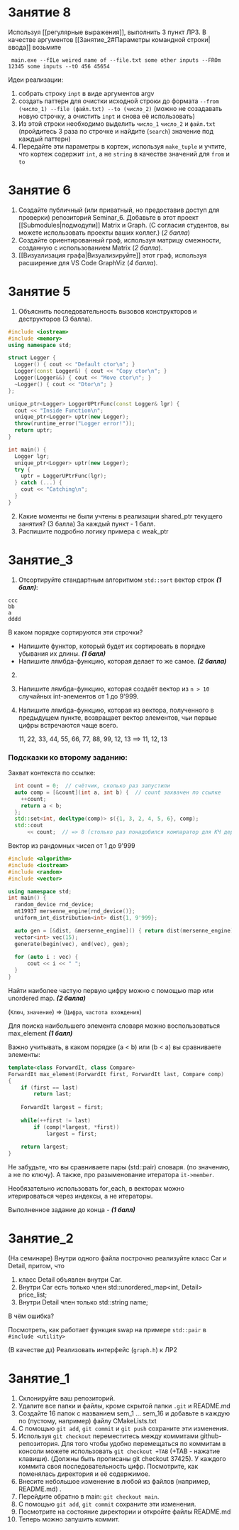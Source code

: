 # Занятие 8
Используя [[регулярные выражения]], выполнить 3 пункт ЛР3.
В качестве аргументов [[Занятие_2#Параметры командной строки|ввода]] возьмите
```
 main.exe --fILe weired name of --file.txt some other inputs --FROm 12345 some inputs --tO 456 45654
``` 
Идеи реализации:
1. собрать строку `inpt` в виде аргументов argv
2. создать паттерн для очистки исходной строки до формата
   `--from (число_1) --file (файл.txt) --to (число_2)`
   (можно не созадавать новую строчку, а очистить `inpt` и снова её использовать)
3. Из этой строки необходимо выделить `число_1` `число_2` и `файл.txt`  (пройдитесь 3 раза по строчке и найдите (`search`) значение под каждый паттерн)
4. Передайте эти параметры в кортеж, используя `make_tuple` и учтите, что кортеж содержит `int`, а не `string` в качестве значений для `from` и `to`
# Занятие 6
1. Создайте публичный (или приватный, но предоставив доступ для проверки) репозиторий Seminar_6.
   Добавьте в этот проект [[Submodules|подмодули]] Matrix и Graph. (С согласия студентов, вы можете использовать проекты ваших коллег.) (*2 балла*)
2. Создайте ориентированный граф, используя матрицу смежности, созданную с использованием Matrix (*2 балла*).
3. [[Визуализация графа|Визуализируйте]] этот граф, используя расширение для VS Code GraphViz (*4 балла*).
# Занятие 5


1. Объяснить последовательность вызовов конструкторов и деструкторов (3 балла).
```cpp
#include <iostream>
#include <memory>
using namespace std;

struct Logger {
  Logger() { cout << "Default ctor\n"; }
  Logger(const Logger&) { cout << "Copy ctor\n"; }
  Logger(Logger&&) { cout << "Move ctor\n"; }
  ~Logger() { cout << "Dtor\n"; }
};

unique_ptr<Logger> LoggerUPtrFunc(const Logger& lgr) {
  cout << "Inside Function\n";
  unique_ptr<Logger> uptr(new Logger);
  throw(runtime_error("Logger error!"));
  return uptr;
}

int main() {
  Logger lgr;
  unique_ptr<Logger> uptr(new Logger);
  try {
    uptr = LoggerUPtrFunc(lgr);
  } catch (...) {
    cout << "Catching\n";
  }
}

```
2. Какие моменты не были учтены в реализации shared_ptr текущего занятия? (3 балла)
   За каждый пункт - 1 балл.
3.  Распишите подробно логику примера с weak_ptr

# Занятие_3

1. Отсортируйте стандартным алгоритмом `std::sort` вектор строк ***(1 балл)***: 
```
ccc
bb
a
dddd
```
В каком порядке сортируются эти строчки?

- Напишите функтор, который будет их сортировать в порядке убывания их длины. ***(1 балл)***
-  Напишите лямбда-функцию, которая делает то же самое. ***(2 балла)***
2.

1. Напишите лямбда-функцию, которая создаёт вектор из `n > 10` случайных int-элементов от 1 до 9'999. 
	
2. Напишите лямбда-функцию, которая из вектора, полученного в предыдущем пункте, возвращает вектор элементов, чьи первые цифры встречаются чаще всего.
   
   11, 22, 33, 44, 55, 66, 77, 88, 99,  12,  13 ==> 11, 12, 13

### Подсказки ко второму заданию:
Захват контекста по ссылке:
```cpp
  int count = 0;  // счётчик, сколько раз запустили
  auto comp = [&count](int a, int b) {  // count захвачен по ссылке
    ++count;
    return a < b;
  };
  std::set<int, decltype(comp)> s({1, 3, 2, 4, 5, 6}, comp);
  std::cout
      << count;  // => 8 (столько раз понадобился компаратор для КЧ дерева)

```
Вектор из рандомных чисел от 1 до 9'999
```cpp
#include <algorithm>
#include <iostream>
#include <random>
#include <vector>

using namespace std;
int main() {
  random_device rnd_device;
  mt19937 mersenne_engine{rnd_device()};
  uniform_int_distribution<int> dist{1, 9'999};

  auto gen = [&dist, &mersenne_engine]() { return dist(mersenne_engine); };
  vector<int> vec(15);
  generate(begin(vec), end(vec), gen);
  
  for (auto i : vec) {
	  cout << i << " ";
  }
}
```
Найти наиболее частую первую цифру можно с помощью map или unordered map.
***(2 балла)***


(`Ключ`, `значение`) => (`Цифра`, `частота вхождения`)

Для поиска наибольшего элемента словаря можно воспользоваться max_element
***(1 балл)***


Важно учитывать, в каком порядке (a < b) или (b < a) вы сравниваете элементы:
```cpp
template<class ForwardIt, class Compare>
ForwardIt max_element(ForwardIt first, ForwardIt last, Compare comp)
{
    if (first == last)
        return last;
 
    ForwardIt largest = first;
 
    while(++first != last)
        if (comp(*largest, *first))
            largest = first;
 
    return largest;
}
```
Не забудьте, что вы сравниваете пары (std::pair) словаря.  (по значению, а не по ключу).  А также, про разыменование итератора `it->member`.

Необязательно использовать for_each, в векторах можно итерироваться через индексы, а не итераторы.


Выполненное задание до конца - ***(1 балл)***

# Занятие_2

(На семинаре)
Внутри одного файла построчно реализуйте класс Car и Detail, притом, что 
1. класс Detail объявлен внутри Car.
2. Внутри Car есть только член std::unordered_map<int, Detail> price_list;
3. Внутри Detail член только std::string name; 

В чём ошибка?

Посмотреть, как работает функция swap на примере `std::pair` в `#include <utility>`

(В качестве дз)
Реализовать интерфейс (`graph.h`) к ЛР2



# Занятие_1

1. Склонируйте ваш репозиторий.
2. Удалите все папки и файлы, кроме скрытой папки `.git` и README.md
3. Создайте 16 папок с названием sem_1 ... sem_16 и добавьте в каждую по (пустому, например) файлу CMakeLists.txt
4. С помощью `git add`, `git commit` и `git push` сохраните эти изменения.
5. Используя  `git checkout` переместитесь между коммитами github-репозитория. Для того чтобы удобно перемещаться по коммитам в консоли можете использовать `git checkout +TAB` (+TAB - нажатие клавиши). (Должны быть прописаны git checkout 37425). У каждого коммита своя последовательность цифр. Посмотрите, как поменялась директория и её содержимое. 
6. Внесите небольшое изменение в любой из файлов (например, README.md) .
7. Перейдите обратно в main: `git checkout main`.
8. С помощью `git add`, `git commit` сохраните эти изменения.
10. Посмотрите на состояние директории и откройте файлы README.md
11. Теперь можно запушить коммит.

